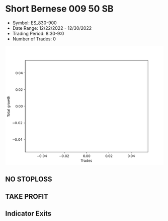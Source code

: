 # Short Bernese 009 50 SB 
- Symbol: ES_830-900
- Date Range: 12/22/2022 - 12/30/2022
- Trading Period: 8:30-9:0
- Number of Trades: 0

![Plot](ShortBernese00950SBES_830-900.png)
## NO STOPLOSS














## TAKE PROFIT











## Indicator Exits

